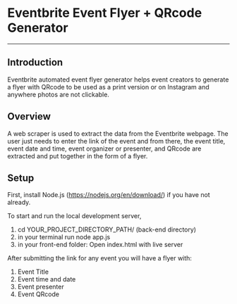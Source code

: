 # Eventbrite Event Flyer + QRcode Generator
-----

## Introduction

Eventbrite automated event flyer generator helps event creators to generate a flyer with QRcode to be used as a print version or on Instagram and anywhere photos are not clickable.

## Overview

A web scraper is used to extract the data from the Eventbrite webpage. The user just needs to enter the link of the event and from there, the event title, event date and time, event organizer or presenter, and QRcode are extracted and put together in the form of a flyer.

## Setup

First, install Node.js (https://nodejs.org/en/download/) if you have not already.

To start and run the local development server,
  1. cd YOUR_PROJECT_DIRECTORY_PATH/ (back-end directory)
  2. in your terminal run node app.js
  3. in your front-end folder: Open index.html with live server
    
 After submitting the link for any event you will have a flyer with:
1. Event Title
2. Event time and date
3. Event presenter
4. Event QRcode
  

